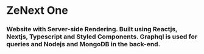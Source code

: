# ZeNext One

### Website with Server-side Rendering. Built using Reactjs, Nextjs, Typescript and Styled Components. Graphql is used for queries and Nodejs and MongoDB in the back-end.
